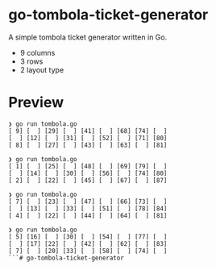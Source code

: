 # go-tombola-ticket-generator
A simple tombola ticket generator written in Go.
- 9 columns
- 3 rows
- 2 layout type

# Preview
```
❯ go run tombola.go
[ 9] [  ] [29] [  ] [41] [  ] [68] [74] [  ] 
[  ] [12] [  ] [31] [  ] [52] [  ] [71] [80]
[ 8] [  ] [27] [  ] [43] [  ] [63] [  ] [81]

❯ go run tombola.go
[ 1] [  ] [25] [  ] [48] [  ] [69] [79] [  ] 
[  ] [14] [  ] [30] [  ] [56] [  ] [74] [80]
[ 2] [  ] [22] [  ] [45] [  ] [67] [  ] [87]

❯ go run tombola.go
[ 7] [  ] [23] [  ] [47] [  ] [66] [73] [  ] 
[  ] [13] [  ] [33] [  ] [51] [  ] [78] [84]
[ 4] [  ] [22] [  ] [44] [  ] [64] [  ] [81]

❯ go run tombola.go
[ 5] [16] [  ] [30] [  ] [54] [  ] [77] [  ] 
[  ] [17] [22] [  ] [42] [  ] [62] [  ] [83]
[ 7] [  ] [20] [33] [  ] [58] [  ] [74] [  ]
```#   g o - t o m b o l a - t i c k e t - g e n e r a t o r  
 